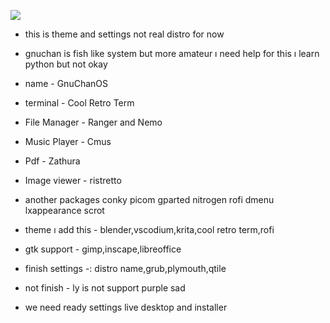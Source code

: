 ![](https://gitlab.com/archkubi/gnuchanos/-/raw/main/wallpaper.png)

- this is theme and settings not real distro for now
- gnuchan is fish like system but more amateur ı need help for this ı learn python but not okay


- name - GnuChanOS
- terminal - Cool Retro Term
- File Manager - Ranger and Nemo
- Music Player - Cmus
- Pdf -  Zathura
- Image viewer - ristretto

- another packages conky picom gparted nitrogen rofi dmenu lxappearance scrot

- theme ı add this - blender,vscodium,krita,cool retro term,rofi
- gtk support - gimp,inscape,libreoffice

- finish settings -: distro name,grub,plymouth,qtile
- not finish - ly is not support purple sad

- we need ready settings live desktop and installer
